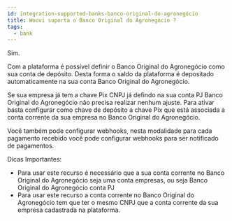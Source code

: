 ```yaml
---
id: integration-supported-banks-banco-original-do-agronegócio
title: Woovi suporta o Banco Original do Agronegócio ?
tags:
  - bank
---
```


Sim.

Com a plataforma é possível definir o Banco Original do Agronegócio como sua conta de depósito. Desta forma o saldo da plataforma é depositado automaticamente na sua conta Banco Original do Agronegócio.

Se sua empresa já tem a chave Pix CNPJ já defindo na sua conta PJ Banco Original do Agronegócio não precisa realizar nenhum ajuste. Para ativar basta configurar como chave de depósito a chave Pix que está associada a conta corrente da sua empresa no Banco Original do Agronegócio.

Você também pode configurar webhooks, nesta modalidade para cada pagamento recebido você pode configurar webhooks para ser notificado de pagamentos.

Dicas Importantes:

- Para usar este recurso é necessário que a sua conta corrente no Banco Original do Agronegócio seja uma conta empresas, ou seja Banco Original do Agronegócio conta PJ
- Para usar este recurso a conta corrente no Banco Original do Agronegócio tem que ter o mesmo CNPJ que a conta corrente da sua empresa cadastrada na plataforma.
